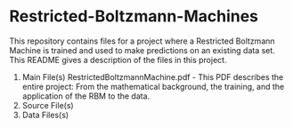 # Restricted-Boltzmann-Machines
This repository contains files for a project where a Restricted Boltzmann Machine is trained and used to make predictions on an existing data set.
This README gives a description of the files in this project.

1. Main File(s)
  RestrictedBoltzmannMachine.pdf - This PDF describes the entire project: From the mathematical background, the training, and the application of the RBM to the data.
2. Source File(s)
3. Data Files(s)
